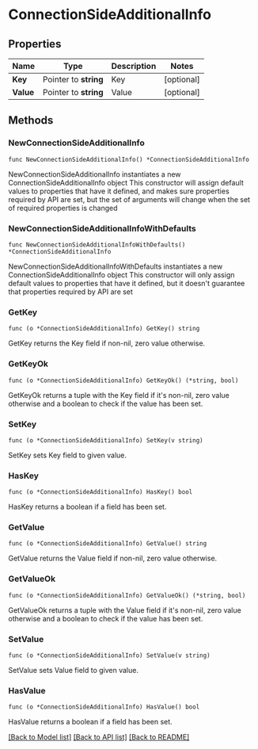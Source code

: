 # ConnectionSideAdditionalInfo

## Properties

Name | Type | Description | Notes
------------ | ------------- | ------------- | -------------
**Key** | Pointer to **string** | Key | [optional] 
**Value** | Pointer to **string** | Value | [optional] 

## Methods

### NewConnectionSideAdditionalInfo

`func NewConnectionSideAdditionalInfo() *ConnectionSideAdditionalInfo`

NewConnectionSideAdditionalInfo instantiates a new ConnectionSideAdditionalInfo object
This constructor will assign default values to properties that have it defined,
and makes sure properties required by API are set, but the set of arguments
will change when the set of required properties is changed

### NewConnectionSideAdditionalInfoWithDefaults

`func NewConnectionSideAdditionalInfoWithDefaults() *ConnectionSideAdditionalInfo`

NewConnectionSideAdditionalInfoWithDefaults instantiates a new ConnectionSideAdditionalInfo object
This constructor will only assign default values to properties that have it defined,
but it doesn't guarantee that properties required by API are set

### GetKey

`func (o *ConnectionSideAdditionalInfo) GetKey() string`

GetKey returns the Key field if non-nil, zero value otherwise.

### GetKeyOk

`func (o *ConnectionSideAdditionalInfo) GetKeyOk() (*string, bool)`

GetKeyOk returns a tuple with the Key field if it's non-nil, zero value otherwise
and a boolean to check if the value has been set.

### SetKey

`func (o *ConnectionSideAdditionalInfo) SetKey(v string)`

SetKey sets Key field to given value.

### HasKey

`func (o *ConnectionSideAdditionalInfo) HasKey() bool`

HasKey returns a boolean if a field has been set.

### GetValue

`func (o *ConnectionSideAdditionalInfo) GetValue() string`

GetValue returns the Value field if non-nil, zero value otherwise.

### GetValueOk

`func (o *ConnectionSideAdditionalInfo) GetValueOk() (*string, bool)`

GetValueOk returns a tuple with the Value field if it's non-nil, zero value otherwise
and a boolean to check if the value has been set.

### SetValue

`func (o *ConnectionSideAdditionalInfo) SetValue(v string)`

SetValue sets Value field to given value.

### HasValue

`func (o *ConnectionSideAdditionalInfo) HasValue() bool`

HasValue returns a boolean if a field has been set.


[[Back to Model list]](../README.md#documentation-for-models) [[Back to API list]](../README.md#documentation-for-api-endpoints) [[Back to README]](../README.md)


